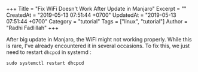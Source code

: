 +++
Title = "Fix WiFi Doesn't Work After Update in Manjaro"
Excerpt = ""
CreatedAt = "2019-05-13 07:51:44 +0700"
UpdatedAt = "2019-05-13 07:51:44 +0700"
Category = "tutorial"
Tags = ["linux", "tutorial"]
Author = "Radhi Fadlillah"
+++

After big update in Manjaro, the WiFi might not working properly. While this is rare, I've already encountered it in several occasions. To fix this, we just need to restart `dhcpcd` in systemd :

```
sudo systemctl restart dhcpcd
```
